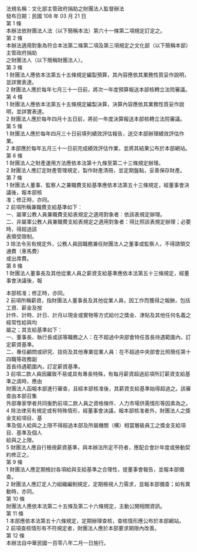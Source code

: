 法規名稱：文化部主管政府捐助之財團法人監督辦法  
發布日期：民國 108 年 03 月 21 日  
第 1 條  
本辦法依財團法人法（以下簡稱本法）第六十一條第二項規定訂定之。  
第 2 條  
本辦法適用對象為符合本法第二條第二項及第三項規定之文化部（以下簡稱本部）主管政府捐助  
之財團法人（以下簡稱財團法人）。  
第 3 條  
1 財團法人應依本法第五十五條規定編製預算，其內容應依其業務性質妥作說明，並詳實表達。  
2 財團法人應於每年七月三十一日前，將次一年度預算報送本部核轉立法院審議。  
第 4 條  
1 財團法人應依本法第五十五條規定編製決算，決算內容應依其業務性質妥作說明，並詳實表達。  
2 財團法人應於每年四月十五日前，將前一年度決算報送本部核轉立法院審議。  
第 5 條  
1 財團法人應於每年四月三十日前填列績效評估報告，送交本部辦理績效評估作業。  
2 本部應於每年五月三十一日前完成績效評估作業，並將其結果公布於本部網站。  
第 6 條  
1 財團法人之財產運用方法應依本法第十九條至第二十三條規定辦理。  
2 財團法人應訂定財產管理規定，製作財產清冊，並定期盤點，妥善保存財產。  
第 7 條  
1 財團法人董事、監察人之兼職費支給基準應依本法第五十三條規定，經董事會決議後，報本部核  
准；修正時，亦同。  
2 前項所稱兼職費支給基準如下：  
一、屬軍公教人員兼職費支給表規定之適用對象者：依該表規定辦理。  
二、非屬軍公教人員兼職費支給表規定之適用對象者：得比照該表規定辦理；必要時，得超過該  
表領受限制。  
3 除法令另有規定外，公務人員因職務兼任財團法人之董事或監察人，不得請領交通費（車馬費）  
或出席費。  
第 8 條  
1 財團法人董事長及其他從業人員之薪資支給基準應依本法第五十三條規定，經董事會決議後，報  


本部核准；修正時，亦同。  
2 前項所稱薪資，指財團法人董事長及其他從業人員，因工作而獲得之報酬，包括工資、薪金及按  
計件、計時、計日、計月以現金或實物等方式給付之獎金、津貼及其他任何名義之經常性給與均  
屬之；其支給基準如下：  
一、董事長、執行長或該等職務之人：在不超過中央部會特任首長待遇範圍內，訂定薪資基準。  
二、專任顧問或研究、技術及其他專業從業人員：在不超過中央部會比照簡任第十四職等政務副  
首長待遇範圍內，訂定薪資基準。  
3 前項二款人員因羅致不易或具有專長特殊，有每月薪資超過前項所訂薪資支給基準之虞時，應由  
財團法人函報本部進行審查，且經本部核准後，其薪資支給基準始得超過之。該審查由本部召集  
外部專家學者共同衡酌前項二款人員之資格條件、人力市場供需情形等因素為之。  
4 除法律另有規定或有特殊情形，經董事會決議，報本部核准者外，財團法人之獎金支給項目、基  
準及個人給與之上限不得超過本部及所屬機關（構）相當層級員工之獎金支給項目、基準及個人  
給與之上限。  
5 財團法人應自行檢視薪資基準，與本辦法所定不符者，應配合會計年度或勞動契約修正之。  
第 9 條  
1 財團法人應定期檢討各項給與支給基準之合理性，提董事會報告，並報本部備查。  
2 財團法人應訂定人力組織編制規定，定期檢視人力需求，並報本部備查；如有異動時，亦同。  
第 10 條  
財團法人應依本法第二十五條及第二十六條規定，主動公開相關資訊。  
第 11 條  
1 本部應依本法第五十六條規定，定期辦理查核，查核情形應公布於本部網站。  
2 前項查核情形有不符規定者，財團法人應於本部要求期限內改善。  
第 12 條  
本辦法自中華民國一百零八年二月一日施行。  


